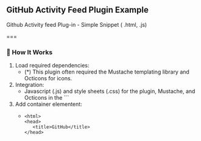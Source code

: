 ## GitHub Activity Feed Plugin Example
Github Activity feed Plug-in - Simple Snippet ( .html, .js)

===

### 🚀 How It Works
1. Load required dependencies:
   -   (*) This plugin often required the Mustache templating library and Octicons for icons.
2. Integration:
   -   Javascript (.js) and style sheets (.css) for the plugin, Mustache, and Octicons in the ```<head>
4. Add container elementent:
   -   ```
       <html>
       <head>
          <title>GitHub</title>
       </head>
      <script>
        GitHubActivity.feed({ username: "your-github-username", selector: "#github-activity-feed" });
      </script>
      ```
